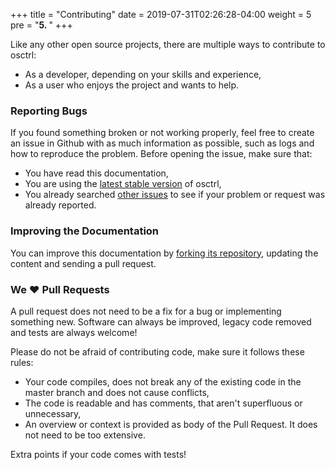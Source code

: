 +++
title = "Contributing"
date = 2019-07-31T02:26:28-04:00
weight = 5
pre = "<b>5. </b>"
+++

Like any other open source projects, there are multiple ways to contribute to osctrl:

* As a developer, depending on your skills and experience,
* As a user who enjoys the project and wants to help.

### Reporting Bugs

If you found something broken or not working properly, feel free to create an issue in Github with as much information as possible, such as logs and how to reproduce the problem. Before opening the issue, make sure that:

* You have read this documentation,
* You are using the [latest stable version](https://github.com/jmpsec/osctrl/releases) of osctrl,
* You already searched [other issues](https://github.com/jmpsec/osctrl/issues) to see if your problem or request was already reported.

### Improving the Documentation

You can improve this documentation by [forking its repository](https://github.com/jmpsec/osctrl-docs), updating the content and sending a pull request.

### We ❤️ Pull Requests

A pull request does not need to be a fix for a bug or implementing something new. Software can always be improved, legacy code removed and tests are always welcome!

Please do not be afraid of contributing code, make sure it follows these rules:

* Your code compiles, does not break any of the existing code in the master branch and does not cause conflicts,
* The code is readable and has comments, that aren't superfluous or unnecessary,
* An overview or context is provided as body of the Pull Request. It does not need to be too extensive.

Extra points if your code comes with tests!
